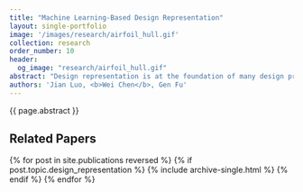 ```yaml
---
title: "Machine Learning-Based Design Representation"
layout: single-portfolio
image: '/images/research/airfoil_hull.gif'
collection: research
order_number: 10
header: 
  og_image: "research/airfoil_hull.gif"
abstract: "Design representation is at the foundation of many design problems. It decides how difficult one can create a new design, and affects the efficiency of design space exploration and optimization. Geometric design representations controlled by hand-crafted parametric models either require unnecessarily many design parameters, contain invalid solutions, or have limited representation capacity. These flaws can negatively impact the performance of design space exploration and optimization. In this line of work, I develop machine learning models to learn new design parameterizations and hence avoid human biases introduced by hand-crafted models. Our past experiments have shown that the learned parameterizations can form compact, ordered representations, and achieve an order of magnitude speedup in design optimization tasks compared to other state-of-the-art parameterizations."
authors: 'Jian Luo, <b>Wei Chen</b>, Gen Fu'
---
```


{{ page.abstract }}

## Related Papers

{% for post in site.publications reversed %}
  {% if post.topic.design_representation %}
    {% include archive-single.html %}
  {% endif %}
{% endfor %}


